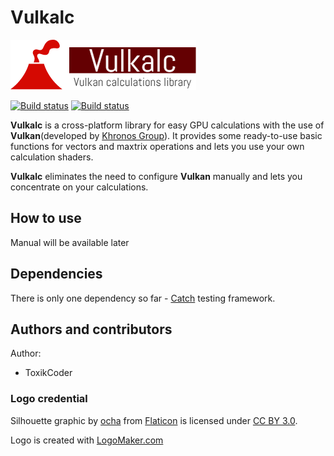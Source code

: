 # Vulkalc

![Logo](./resources/logo.png)

[![Build status](https://travis-ci.org/ToxikCoder/vulkalc.svg?branch=master)](https://travis-ci.org/ToxikCoder/vulkalc)
[![Build status](https://ci.appveyor.com/api/projects/status/jqmebpw0uisopf2n?svg=true)](https://ci.appveyor.com/project/ToxikCoder/vulkalc)

**Vulkalc** is a cross-platform library for easy GPU calculations with the use of **Vulkan**(developed by [Khronos Group](https://www.khronos.org/)).
It provides some ready-to-use basic functions for vectors and maxtrix operations
and lets you use your own calculation shaders.

**Vulkalc** eliminates the need to configure **Vulkan** manually and lets you concentrate on your calculations.

## How to use

Manual will be available later

## Dependencies

There is only one dependency so far - [Catch](https://github.com/philsquared/Catch) testing framework.

## Authors and contributors

Author:
- ToxikCoder

### Logo credential

Silhouette graphic by <a href="http://www.flaticon.com/authors/ocha">ocha</a> from <a href="http://www.flaticon.com/">Flaticon</a> is licensed under <a href="http://creativecommons.org/licenses/by/3.0/" title="Creative Commons BY 3.0">CC BY 3.0</a>.

Logo is created with <a href="http://logomakr.com" title="Logo Maker">LogoMaker.com</a>